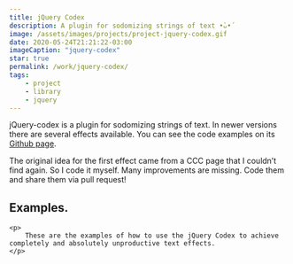 ```yaml
---
title: jQuery Codex
description: A plugin for sodomizing strings of text •̀ᴗ•́
image: /assets/images/projects/project-jquery-codex.gif
date: 2020-05-24T21:21:22-03:00
imageCaption: "jquery-codex"
star: true
permalink: /work/jquery-codex/
tags:
    - project
    - library
    - jquery
---
```


<div class="wrapper">
    <p>
        jQuery-codex is a plugin for sodomizing strings of text. In newer versions there are several effects available. You can see the code examples on its <a href="https://github.com/minimo-io/jquery-codex">Github page</a>.
    </p>
    <p>
        The original idea for the first effect came from a CCC page that I couldn’t find again. So I code it myself. Many improvements are missing. Code them and share them via pull request!
    </p>
    <h2 id="examples" class="h3 font-italic">Examples.</h2>
    
    <p>
        These are the examples of how to use the jQuery Codex to achieve completely and absolutely unproductive text effects.
    </p>
</div>